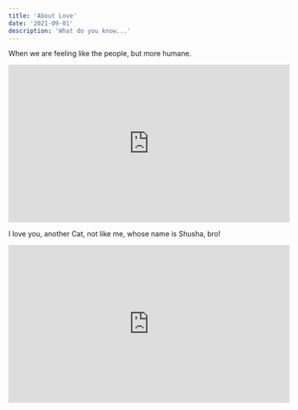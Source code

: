 ```yaml
---
title: 'About Love'
date: '2021-09-01'
description: 'What do you know...'
---
```


When we are feeling like the people, but more humane.

<iframe src="https://www.facebook.com/plugins/video.php?height=314&href=https%3A%2F%2Fwww.facebook.com%2F2furrybandits%2Fvideos%2F2623730904323825%2F&show_text=false&width=560&t=0" width="560" height="314" style="border:none;overflow:hidden" scrolling="no" frameborder="0" allowfullscreen="true" allow="autoplay; clipboard-write; encrypted-media; picture-in-picture; web-share" allowFullScreen="true"></iframe>

I love you, another Cat, not like me, whose name is Shusha, bro!

<iframe src="https://www.facebook.com/plugins/video.php?height=314&href=https%3A%2F%2Fwww.facebook.com%2F2furrybandits%2Fvideos%2F2194225400683432%2F&show_text=false&width=560&t=0" width="560" height="314" style="border:none;overflow:hidden" scrolling="no" frameborder="0" allowfullscreen="true" allow="autoplay; clipboard-write; encrypted-media; picture-in-picture; web-share" allowFullScreen="true"></iframe>
